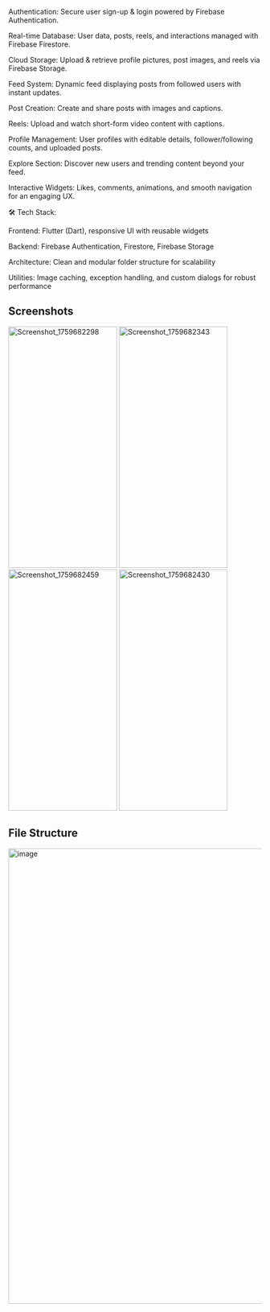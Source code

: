 Authentication: Secure user sign-up & login powered by Firebase Authentication.

Real-time Database: User data, posts, reels, and interactions managed with Firebase Firestore.

Cloud Storage: Upload & retrieve profile pictures, post images, and reels via Firebase Storage.

Feed System: Dynamic feed displaying posts from followed users with instant updates.

Post Creation: Create and share posts with images and captions.

Reels: Upload and watch short-form video content with captions.

Profile Management: User profiles with editable details, follower/following counts, and uploaded posts.

Explore Section: Discover new users and trending content beyond your feed.

Interactive Widgets: Likes, comments, animations, and smooth navigation for an engaging UX.

🛠️ Tech Stack:

Frontend: Flutter (Dart), responsive UI with reusable widgets

Backend: Firebase Authentication, Firestore, Firebase Storage

Architecture: Clean and modular folder structure for scalability

Utilities: Image caching, exception handling, and custom dialogs for robust performance


## Screenshots
<img width="216" height="480" alt="Screenshot_1759682298" src="https://github.com/user-attachments/assets/09a35a48-d9f6-4f5b-b10e-e78845e116f5" />
<img width="216" height="480" alt="Screenshot_1759682343" src="https://github.com/user-attachments/assets/46f4f540-e0bb-4a45-a17f-6c6d34692981" />
<img width="216" height="480" alt="Screenshot_1759682459" src="https://github.com/user-attachments/assets/283b9061-602b-49da-83ec-05fa3110e33b" />
<img width="216" height="480" alt="Screenshot_1759682430" src="https://github.com/user-attachments/assets/fecbd668-214e-49d0-842f-97959023d2cb" />





## File Structure


<img width="514" height="906" alt="image" src="https://github.com/user-attachments/assets/7faa8dff-d8c5-4132-b7c9-c1a7a90d145f" />



